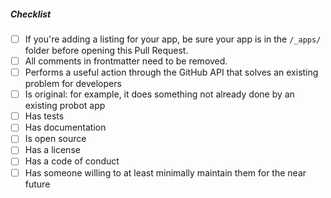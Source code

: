 <!--
Thank you for your pull request. Please provide a description above and review
the requirements below.

Contributors guide: https://github.com/probot/probot.github.io/blob/master/CONTRIBUTING.md
-->

##### Checklist
<!-- Be sure to provide links for relevant sections, ie link to your License. For completed items, change [ ] to [x]. -->

- [ ] If you're adding a listing for your app, be sure your app is in the `/_apps/` folder before opening this Pull Request.
- [ ] All comments in frontmatter need to be removed.
- [ ] Performs a useful action through the GitHub API that solves an existing problem for developers
- [ ] Is original: for example, it does something not already done by an existing probot app
- [ ] Has tests
- [ ] Has documentation
- [ ] Is open source
- [ ] Has a license
- [ ] Has a code of conduct
- [ ] Has someone willing to at least minimally maintain them for the near future
